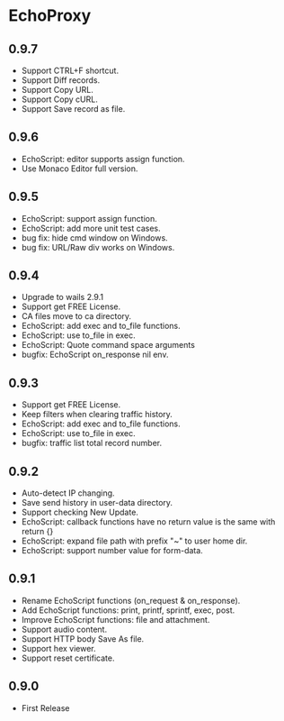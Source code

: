 # EchoProxy

## 0.9.7
* Support CTRL+F shortcut.
* Support Diff records.
* Support Copy URL.
* Support Copy cURL.
* Support Save record as file.

## 0.9.6
* EchoScript: editor supports assign function.
* Use Monaco Editor full version.

## 0.9.5
* EchoScript: support assign function.
* EchoScript: add more unit test cases.
* bug fix: hide cmd window on Windows.
* bug fix: URL/Raw div works on Windows.

## 0.9.4
* Upgrade to wails 2.9.1
* Support get FREE License.
* CA files move to ca directory.
* EchoScript: add exec and to_file functions.
* EchoScript: use to_file in exec.
* EchoScript: Quote command space arguments
* bugfix: EchoScript on_response nil env.

## 0.9.3
* Support get FREE License.
* Keep filters when clearing traffic history.
* EchoScript: add exec and to_file functions.
* EchoScript: use to_file in exec.
* bugfix: traffic list total record number.

## 0.9.2
* Auto-detect IP changing.
* Save send history in user-data directory.
* Support checking New Update.
* EchoScript: callback functions have no return value is the same with return {}
* EchoScript: expand file path with prefix "~" to user home dir.
* EchoScript: support number value for form-data.

## 0.9.1
* Rename EchoScript functions (on_request & on_response).
* Add EchoScript functions: print, printf, sprintf, exec, post.
* Improve EchoScript functions: file and attachment.
* Support audio content.
* Support HTTP body Save As file.
* Support hex viewer.
* Support reset certificate.

## 0.9.0
* First Release
